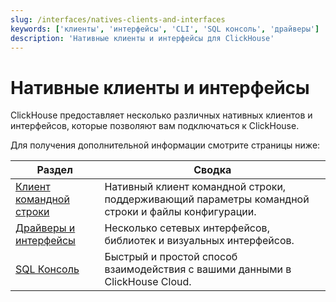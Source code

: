 ```yaml
---
slug: /interfaces/natives-clients-and-interfaces
keywords: ['клиенты', 'интерфейсы', 'CLI', 'SQL консоль', 'драйверы']
description: 'Нативные клиенты и интерфейсы для ClickHouse'
---
```



# Нативные клиенты и интерфейсы

ClickHouse предоставляет несколько различных нативных клиентов и интерфейсов, которые позволяют вам подключаться к ClickHouse.

Для получения дополнительной информации смотрите страницы ниже:

| Раздел                                                       | Сводка                                                                              |
|-------------------------------------------------------------|-------------------------------------------------------------------------------------|
| [Клиент командной строки](/interfaces/cli)           | Нативный клиент командной строки, поддерживающий параметры командной строки и файлы конфигурации. |
| [Драйверы и интерфейсы](/interfaces/overview)         | Несколько сетевых интерфейсов, библиотек и визуальных интерфейсов.                    |
| [SQL Консоль](/integrations/sql-clients/sql-console) | Быстрый и простой способ взаимодействия с вашими данными в ClickHouse Cloud.         |
